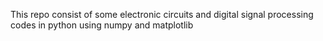 This repo consist of some electronic circuits and digital signal processing codes in python using numpy and matplotlib
